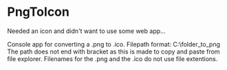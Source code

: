 # PngToIcon
Needed an icon and didn't want to use some web app...

Console app for converting a .png to .ico.
Filepath format: C:\folder_to_png
The path does not end with bracket as this is made to copy and paste from file explorer.
Filenames for the .png and the .ico do not use file extentions.
